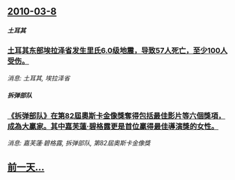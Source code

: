 ## [2010-03-8](/news/2010/03/8/index.md)

##### 土耳其
### [ 土耳其东部埃拉泽省发生里氏6.0级地震，导致57人死亡，至少100人受伤。](/news/2010/03/8/土耳其东部埃拉泽省发生里氏60级地震-导致57人死亡-至少100人受伤.md)
_消息: 土耳其, 埃拉泽省_

##### 拆弹部队
### [ 《拆弹部队》在第82屆奧斯卡金像獎奪得包括最佳影片等六個獎項，成為大贏家。其中嘉芙蓮·碧格露更是首位贏得最佳導演獎的女性。](/news/2010/03/8/拆弹部队-在第82屆奧斯卡金像獎奪得包括最佳影片等六個獎項-成為大贏家-其中嘉芙蓮-碧格露更是首位贏得最佳導演獎的女.md)
_消息: 嘉芙蓮·碧格露, 拆弹部队, 第82屆奧斯卡金像獎_

## [前一天...](/news/2010/03/7/index.md)


